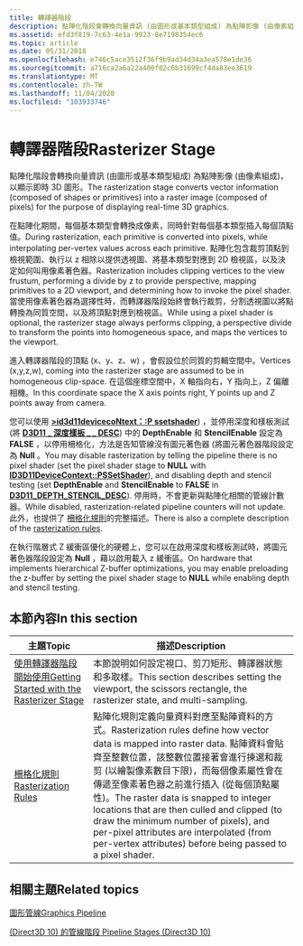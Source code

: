 ```yaml
---
title: 轉譯器階段
description: 點陣化階段會轉換向量資訊 (由圖形或基本類型組成) 為點陣影像 (由像素組成)，以顯示即時 3D 圖形。
ms.assetid: efd3f819-7c63-4e1a-9923-8e7198354ec6
ms.topic: article
ms.date: 05/31/2018
ms.openlocfilehash: e746c5ace3512f36f9b9ad34d34a3ea578e1de36
ms.sourcegitcommit: a716ca2a6a22a400f02c6b31699cf4da83ee3619
ms.translationtype: MT
ms.contentlocale: zh-TW
ms.lasthandoff: 11/04/2020
ms.locfileid: "103933746"
---
```

# <a name="rasterizer-stage"></a><span data-ttu-id="fd455-103">轉譯器階段</span><span class="sxs-lookup"><span data-stu-id="fd455-103">Rasterizer Stage</span></span>

<span data-ttu-id="fd455-104">點陣化階段會轉換向量資訊 (由圖形或基本類型組成) 為點陣影像 (由像素組成)，以顯示即時 3D 圖形。</span><span class="sxs-lookup"><span data-stu-id="fd455-104">The rasterization stage converts vector information (composed of shapes or primitives) into a raster image (composed of pixels) for the purpose of displaying real-time 3D graphics.</span></span>

<span data-ttu-id="fd455-105">在點陣化期間，每個基本類型會轉換成像素，同時針對每個基本類型插入每個頂點值。</span><span class="sxs-lookup"><span data-stu-id="fd455-105">During rasterization, each primitive is converted into pixels, while interpolating per-vertex values across each primitive.</span></span> <span data-ttu-id="fd455-106">點陣化包含裁剪頂點到檢視範圍、執行以 z 相除以提供透視圖、將基本類型對應到 2D 檢視區，以及決定如何叫用像素著色器。</span><span class="sxs-lookup"><span data-stu-id="fd455-106">Rasterization includes clipping vertices to the view frustum, performing a divide by z to provide perspective, mapping primitives to a 2D viewport, and determining how to invoke the pixel shader.</span></span> <span data-ttu-id="fd455-107">當使用像素著色器為選擇性時，而轉譯器階段始終會執行裁剪，分割透視圖以將點轉換為同質空間，以及將頂點對應到檢視區。</span><span class="sxs-lookup"><span data-stu-id="fd455-107">While using a pixel shader is optional, the rasterizer stage always performs clipping, a perspective divide to transform the points into homogeneous space, and maps the vertices to the viewport.</span></span>

<span data-ttu-id="fd455-108">進入轉譯器階段的頂點 (x、y、z、w) ，會假設位於同質的剪輯空間中。</span><span class="sxs-lookup"><span data-stu-id="fd455-108">Vertices (x,y,z,w), coming into the rasterizer stage are assumed to be in homogeneous clip-space.</span></span> <span data-ttu-id="fd455-109">在這個座標空間中，X 軸指向右，Y 指向上，Z 偏離相機。</span><span class="sxs-lookup"><span data-stu-id="fd455-109">In this coordinate space the X axis points right, Y points up and Z points away from camera.</span></span>

<span data-ttu-id="fd455-110">您可以使用 [**>id3d11devicecoNtext：:P ssetshader**](/windows/desktop/api/D3D11/nf-d3d11-id3d11devicecontext-pssetshader)) ，並停用深度和樣板測試 (將 [**D3D11 \_ 深度樣板 \_ \_ DESC**](/windows/desktop/api/D3D11/ns-d3d11-d3d11_depth_stencil_desc)) 中的 **DepthEnable** 和 **StencilEnable** 設定為 **FALSE** ，以停用柵格化，方法是告知管線沒有圖元著色器 (將圖元著色器階段設定為 **Null** 。</span><span class="sxs-lookup"><span data-stu-id="fd455-110">You may disable rasterization by telling the pipeline there is no pixel shader (set the pixel shader stage to **NULL** with [**ID3D11DeviceContext::PSSetShader**](/windows/desktop/api/D3D11/nf-d3d11-id3d11devicecontext-pssetshader)), and disabling depth and stencil testing (set **DepthEnable** and **StencilEnable** to **FALSE** in [**D3D11\_DEPTH\_STENCIL\_DESC**](/windows/desktop/api/D3D11/ns-d3d11-d3d11_depth_stencil_desc)).</span></span> <span data-ttu-id="fd455-111">停用時，不會更新與點陣化相關的管線計數器。</span><span class="sxs-lookup"><span data-stu-id="fd455-111">While disabled, rasterization-related pipeline counters will not update.</span></span> <span data-ttu-id="fd455-112">此外，也提供了 [柵格化規則](d3d10-graphics-programming-guide-rasterizer-stage-rules.md)的完整描述。</span><span class="sxs-lookup"><span data-stu-id="fd455-112">There is also a complete description of the [rasterization rules](d3d10-graphics-programming-guide-rasterizer-stage-rules.md).</span></span>

<span data-ttu-id="fd455-113">在執行階層式 Z 緩衝區優化的硬體上，您可以在啟用深度和樣板測試時，將圖元著色器階段設定為 **Null** ，藉以啟用載入 z 緩衝區。</span><span class="sxs-lookup"><span data-stu-id="fd455-113">On hardware that implements hierarchical Z-buffer optimizations, you may enable preloading the z-buffer by setting the pixel shader stage to **NULL** while enabling depth and stencil testing.</span></span>


## <a name="in-this-section"></a><span data-ttu-id="fd455-114">本節內容</span><span class="sxs-lookup"><span data-stu-id="fd455-114">In this section</span></span>



| <span data-ttu-id="fd455-115">主題</span><span class="sxs-lookup"><span data-stu-id="fd455-115">Topic</span></span>                                                                                                                         | <span data-ttu-id="fd455-116">描述</span><span class="sxs-lookup"><span data-stu-id="fd455-116">Description</span></span>                                                                                                                                                                                                                                                                                                              |
|-------------------------------------------------------------------------------------------------------------------------------|--------------------------------------------------------------------------------------------------------------------------------------------------------------------------------------------------------------------------------------------------------------------------------------------------------------------------|
| [<span data-ttu-id="fd455-117">使用轉譯器階段開始使用</span><span class="sxs-lookup"><span data-stu-id="fd455-117">Getting Started with the Rasterizer Stage</span></span>](d3d10-graphics-programming-guide-rasterizer-stage-getting-started.md)<br/> | <span data-ttu-id="fd455-118">本節說明如何設定視口、剪刀矩形、轉譯器狀態和多取樣。</span><span class="sxs-lookup"><span data-stu-id="fd455-118">This section describes setting the viewport, the scissors rectangle, the rasterizer state, and multi-sampling.</span></span><br/>                                                                                                                                                                                                |
| [<span data-ttu-id="fd455-119">柵格化規則</span><span class="sxs-lookup"><span data-stu-id="fd455-119">Rasterization Rules</span></span>](d3d10-graphics-programming-guide-rasterizer-stage-rules.md)<br/>                                 | <span data-ttu-id="fd455-120">點陣化規則定義向量資料對應至點陣資料的方式。</span><span class="sxs-lookup"><span data-stu-id="fd455-120">Rasterization rules define how vector data is mapped into raster data.</span></span> <span data-ttu-id="fd455-121">點陣資料會貼齊至整數位置，該整數位置接著會進行揀選和裁剪 (以繪製像素數目下限)，而每個像素屬性會在傳遞至像素著色器之前進行插入 (從每個頂點屬性)。</span><span class="sxs-lookup"><span data-stu-id="fd455-121">The raster data is snapped to integer locations that are then culled and clipped (to draw the minimum number of pixels), and per-pixel attributes are interpolated (from per-vertex attributes) before being passed to a pixel shader.</span></span><br/> |



 

## <a name="related-topics"></a><span data-ttu-id="fd455-122">相關主題</span><span class="sxs-lookup"><span data-stu-id="fd455-122">Related topics</span></span>

<dl> <dt>

[<span data-ttu-id="fd455-123">圖形管線</span><span class="sxs-lookup"><span data-stu-id="fd455-123">Graphics Pipeline</span></span>](overviews-direct3d-11-graphics-pipeline.md)
</dt> <dt>

[<span data-ttu-id="fd455-124"> (Direct3D 10) 的管線階段 </span><span class="sxs-lookup"><span data-stu-id="fd455-124">Pipeline Stages (Direct3D 10)</span></span>](/windows/desktop/direct3d10/d3d10-graphics-programming-guide-pipeline-stages)
</dt> </dl>

 

